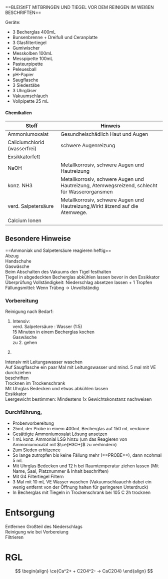 ==BLEIStIFT MITBRINGEN UND TIEGEL VOR DEM REINIGEN IM WEIßEN BESCHRIFTEN==
          
Geräte:          
- 3 Becherglas 400mL          
- Bunsenbrenne + Dreifuß und Ceranplatte          
- 3 Glasfiltertiegel          
- Gumiwischer          
- Messkolben 100mL          
- Messpipette 100mL          
- Pasteurpipette          
- Peleuesball          
- pH-Papier          
- Saugflasche          
- 3 Siedestäbe          
- 3 Uhrgläser          
- Vakuumschlauch          
- Vollpipette 25 mL          
#### Chemikalien          
          
| Stoff                        | Hinweis                                                                                      |          
| ---------------------------- | -------------------------------------------------------------------------------------------- |          
| Ammoniumoxalat               | Gesundheischädlich Haut und Augen                                                            |          
| Caliciumchlorid (wasserfrei) | schwere Augenreizung                                                                         |          
| Exsikkatorfett               |                                                                                              |          
| NaOH                         | Metallkorrosiv, schwere Augen und Hautreizung                                                |          
| konz. NH3                    | Metallkorrosiv, schwere Augen und Hautreizung, Atemwegsreizend, schlecht für Wasserorgansmen |          
| verd. Salpetersäure          | Metallkorrosiv, schwere Augen und Hautreizung,Wirkt ätzend auf die Atemwege.                 |          
| Calcium Ionen                |                                                                                              |          
## Besondere Hinweise          
==Ammoniak und Salpetersäure reagieren heftig==          
Abzug          
Handschuhe          
Gaswäsche          
Beim Abschalten des Vakuums den Tigel festhalten          
Tiegel in abgedeckten Becherglas abkühlen lassen bevor in den Exsikkator          
Überprüfung Vollständigkeit: Niederschlag absetzen lassen + 1 Tropfen Fällungsmittel: Wenn Trübng -> Unvollständig          
          
### Vorbereitung          
Reinigung nach Bedarf:          
 1) Intensiv:          
verd. Salpetersäure : Wasser (1:5)          
15 Minuten in einem Becherglas kochen          
Gaswäsche          
zu 2. gehen          
          
2)          
Intensiv mit Leitungswasser waschen          
Auf Saugflasche ein paar Mal mit Leitungswasser und mind. 5 mal mit VE durchziehen          
beschriften          
Trocknen im Trockenschrank          
Mit Uhrglas Bedecken und etwas abkühlen lassen          
Exsikkator          
Leergewicht bestimmen: Mindestens 1x Gewichtskonstanz nachweisen          
          
### Durchführung,          
- Probenvorbereitung          
- 25mL der Probe in einem 400mL Becherglas auf 150 mL verdünne          
- Gesättigte Ammoniumoxalat Lösung ansetzen          
- 1 mL konz. Ammonial LSG hinzu (um das Reagieren von Ammoniumoxalat mit $\ce{H3O+}$ zu verhindern)          
- Zum Sieden erhitzence          
- So lange zutropfen bis keine Fällung mehr (==PROBE==), dann ncohmal 5 mL          
- Mit Uhrglas Bedecken und 12 h bei Raumtemperatur ziehen lassen (Mit Name, Saal, Platznummer & Inhalt beschriften)          
- Mit G4 Filtertiegel Filtern          
- 3 Mal mit 10 mL VE Wasser waschen (Vakuumschlaauchh dabei ein wenig entfernt von der Öffnung halten für geringeren Unterdruck)          
- In Becherglas mit Tiegeln in Trockenschrank bei 105 C 2h trocknen          
          
# Entsorgung          
Entfernen Großteil des Niederschlags          
Reinigung wie bei Vorbereiung          
Filtrieren          
          
# RGL          
$$          
\begin{align}          
    \ce{Ca^2+ + C2O4^2- -> CaC2O4}          
\end{align}          
$$          
